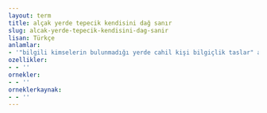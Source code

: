 ```yaml
---
layout: term
title: alçak yerde tepecik kendisini dağ sanır
slug: alcak-yerde-tepecik-kendisini-dag-sanir
lisan: Türkçe
anlamlar:
- '"bilgili kimselerin bulunmadığı yerde cahil kişi bilgiçlik taslar" anlamında kullanılan bir söz'
ozellikler:
- - ''
ornekler:
- - ''
orneklerkaynak:
- - ''
---
```


